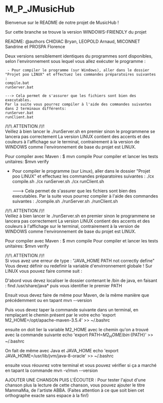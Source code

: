 # M_P_JMusicHub



Bienvenue sur le README de notre projet de MusicHub !

Sur cette branche se trouve la version WINDOWS-FRIENDLY du projet 

README:
@authors CHIDIAC Bryan, LEOPOLD Arnaud, MICONNET Sandrine et PROSPA Florence

Deux versions sensiblement identiques du programmes sont disponibles, selon l'environnement sous lequel vous allez exécuter le programme :

	 - Pour compiler le programme (sur Windows), aller dans le dossier "Projet poo LINUX" et effectuez les commandes préparatoires suivantes :
	compile.bat
	runServer.bat

	---> Cela permet de s'assurer que les fichiers sont bien des executables.
	Par la suite vous pourrez compiler à l'aide des commandes suivantes dans 2 terminaux différents:
	runServer.bat
	runClient.bat

/!\/!\  ATTENTION /!\/!\
Veillez à bien lancer le ./runServer.sh en premier sinon le programmene se lancera pas correctement
La version LINUX contient des accents et des couleurs à l'affichage sur le terminal, contrairement à la version de WINDOWS comme l'environnement de base du projet est LINUX.

Pour compiler avec Maven : $ mvn compile
Pour compiler et lancer les tests unitaires: $mvn verify



 - Pour compiler le programme (sur Linux), aller dans le dossier "Projet poo LINUX" et effectuez les commandes préparatoires suivantes :
	./cx compile.sh
	./cx runServer.sh
  ./cx runClient.sh

	---> Cela permet de s'assurer que les fichiers sont bien des executables.
	Par la suite vous pourrez compiler à l'aide des commandes suivantes :
	./compile.sh
	./runServer.sh
  ./runClient.sh

/!\/!\  ATTENTION /!\/!\
Veillez à bien lancer le ./runServer.sh en premier sinon le programmene se lancera pas correctement
La version LINUX contient des accents et des couleurs à l'affichage sur le terminal, contrairement à la version de WINDOWS comme l'environnement de base du projet est LINUX.

Pour compiler avec Maven : $ mvn compile
Pour compiler et lancer les tests unitaires: $mvn verify

/!\/!\  ATTENTION /!\/!\
Si vous avez une erreur de type : "JAVA_HOME PATH not correctly define"
Vous devez définir ou redefinir la variable d'envirronnement globale !
Sur LINUX vous pouvez faire comme suit :

D'abord vous devez localiser le dossier contenant le /bin de java, en faisant : find /usr/share/java* puis vous identifier le premier PATH

Ensuit vous devez faire de même pour Maven, de la même manière que précédemment ou en tapant mvn --version 

Puis vous devez taper la commande suivante dans un terminal, en remplaçant le chemin présent par le votre
echo 'export M2_HOME=/opt/apache-maven-3.5.4' >> ~/.bashrc

ensuite on doit lier la variable M2_HOME avec le chemin qu'on a trouvé avec la commande suivante
echo 'export PATH=${M2_HOME}/bin:${PATH}' >> ~/.bashrc

On fait de même avec Java et JAVA_HOME
echo 'export JAVA_HOME=/usr/lib/jvm/java-8-oracle' >> ~/.bashrc

ensuite vous réouvrez votre terminal et vous pouvez vérifier si ça a marché en tapant la commande mvn -v/mvn --version


AJOUTER UNE CHANSON PUIS L'ÉCOUTER :
Pour tester l'ajout d'une chanson plus la lecture de cette chanson, vous pouvez ajouter le titre MammaMia, de l'artiste ABBA. (Faites attention à ce que soit bien cet orthographe exacte sans espace à la fin!)


